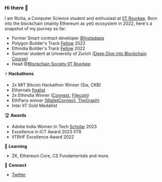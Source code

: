 ### Hi there 👋

I am Richa, a Computer Science student and enthusiast at [IIT Roorkee](https://www.iitr.ac.in/). Born into the blockchain (mainly Ethereum as yet) ecosystem in 2022, here's a snapshot of my journey so far:
- Former Smart contract developer [@Instadapp](https://instadapp.io/)
- Polygon Builder's Track [Fellow](https://pf-2022.devfolio.co/fellows) 2022
- Ethindia Builder's Track [Fellow](https://eif3.devfolio.co/fellows) 2022
- Summer student at University of Zurich ([Deep Dive into Blockchain Course](https://www.linkedin.com/posts/uzh-oec_universityofzurich-oecuzh-summerschools-activity-6950350215946117120-68ap?utm_source=share&utm_medium=member_android))
- Head @[Blockchain Society IIT Roorkee](https://blocsoc.iitr.ac.in/)

⚡ **Hackathons**
- 2x MIT Bitcoin Hackathon Winner (Sia, CKB)
- Ethernals [finalist](https://devfolio.co/projects/easyorders-0700)
- 2x Ethindia Winner ([Connext](https://devfolio.co/projects/refinext-6247), [Filecoin](https://devfolio.co/projects/review-pulse-c1a5))
- EthParis winner [(WalletConnect, TheGraph)](https://ethglobal.com/showcase/zkmask-0x1z4)
- Inter IIT Gold Medallist 

🏆 **Awards**
- Adobe India Women In Tech [Scholar](https://www.adobe.com/in/lead/creativecloud/women-in-technology/scholars.html) 2023
- Excellence in ICT Award 2023 IITR 
- IITRHF Excellence Award 2022

🔭 **Learning**
- ZK, Ethereum Core, CS Fundamentals and more.

🔗 **Connect**
- [Twitter](https://twitter.com/richa3112)

<!--
**Richa-iitr/Richa-iitr** is a ✨ _special_ ✨ repository because its `README.md` (this file) appears on your GitHub profile.

Here are some ideas to get you started:

- 🔭 I’m currently working on ...
- 🌱 I’m currently learning ...
- 👯 I’m looking to collaborate on ...
- 🤔 I’m looking for help with ...
- 💬 Ask me about ...
- 📫 How to reach me: ...
- 😄 Pronouns: ...
- ⚡ Fun fact: ...
-->
